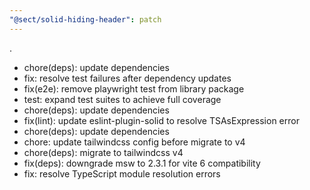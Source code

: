 ```yaml
---
"@sect/solid-hiding-header": patch
---
```


.

- chore(deps): update dependencies
- fix: resolve test failures after dependency updates
- fix(e2e): remove playwright test from library package
- test: expand test suites to achieve full coverage
- chore(deps): update dependencies
- fix(lint): update eslint-plugin-solid to resolve TSAsExpression error
- chore(deps): update dependencies
- chore: update tailwindcss config before migrate to v4
- chore(deps): migrate to tailwindcss v4
- fix(deps): downgrade msw to 2.3.1 for vite 6 compatibility
- fix: resolve TypeScript module resolution errors
